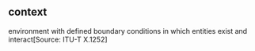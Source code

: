 ## context

environment with defined boundary conditions in which entities exist and interact[Source: ITU-T X.1252]

